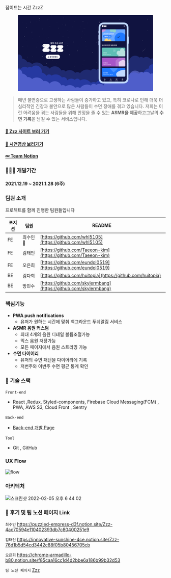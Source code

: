 
잠이드는 시간 ZzzZ

<figure><img src=".gitbook/assets/image.png" alt=""><figcaption></figcaption></figure>

> 매년 불면증으로 고생하는 사람들이 증가하고 있고, 특히 코로나로 인해 더욱 더 심리적인 긴장과 불안으로 많은 사람들이 수면 장애를 겪고 있습니다. 저희는 이런 어려움을 겪는 사람들을 위해 안정을 줄 수 있는 **ASMR을 제공**하고그날의 **수면 기록**을 남길 수 있는 서비스입니다.

#### [🔗 Zzz 사이트 보러 가기](https://zzzapp.co.kr/)

#### [🎥 시연영상 보러가기](https://www.youtube.com/watch?v=D4G0D7asSYU\&feature=emb\_logo)

#### [💤 Team Notion](https://www.notion.so/4-Zzz-329e8b67d7084050b688608e59c715de)



### 🧑🏼‍💻 개발기간

#### 2021.12.19 ~ 2021.1.28 (6주)



### 팀원 소개

프로젝트를 함께 진행한 팀원들입니다

| 포지션 | 팀원     | README                                                           |
| --- | ------ | ---------------------------------------------------------------- |
| FE  | 최수인 🔰 | [https://github.com/whl5105](https://github.com/whl5105)         |
| FE  | 김태언    | [https://github.com/Taeeon-kim](https://github.com/Taeeon-kim)   |
| FE  | 오은희    | [https://github.com/eundol0519](https://github.com/eundol0519)   |
| BE  | 김다희    | [https://github.com/huitopia](https://github.com/huitopia)       |
| BE  | 방민수    | [https://github.com/skylermbang](https://github.com/skylermbang) |



### 핵심기능

* **PWA push notifications**
  * 유저가 원하는 시간에 맞춰 백그라운드 푸쉬알림 서비스
* **ASMR 음원 커스텀**
  * 최대 4개의 음원 디테일 볼륨조절가능
  * 믹스 음원 저장가능
  * 모든 페이지에서 음원 스트리밍 가능
* **수면 다이어리**
  * 유저의 수면 패턴을 다이어리에 기록
  * 저번주와 이번주 수면 평균 통계 확인




### 🔨 기술 스택

`Front-end`

* React ,Redux, Styled-components, Firebase Cloud Messaging(FCM) , PWA, AWS S3, Cloud Front , Sentry

`Back-end`

* [Back-end 개발 Page](https://github.com/ZzzProject0/zzzGit)

`Tool`

* Git , GitHub



### UX Flow

![flow](https://user-images.githubusercontent.com/73993670/152635422-877a92f5-52d2-41e3-8751-7c1bc1a74978.png)



### 아키텍처

![스크린샷 2022-02-05 오후 6 44 02](https://user-images.githubusercontent.com/73993670/152636666-05db154b-445d-4b07-8e07-7c47c1425edc.png)


### 📝 후기 및 팀 노션 페이지 Link

`최수인` https://puzzled-empress-d3f.notion.site/Zzz-4ac70594e110402393db7c80400251e9

`김태언` https://innovative-sunshine-4ce.notion.site/Zzz-76d1b5d54cd3442c88f05b80456705cb

`오은희` https://chrome-armadillo-b80.notion.site/f85caa16cc1d4d2bbe6a186b99b32d53

`팀 노션 페이지` [Zzz](https://www.notion.so/4-Zzz-329e8b67d7084050b688608e59c715de)
